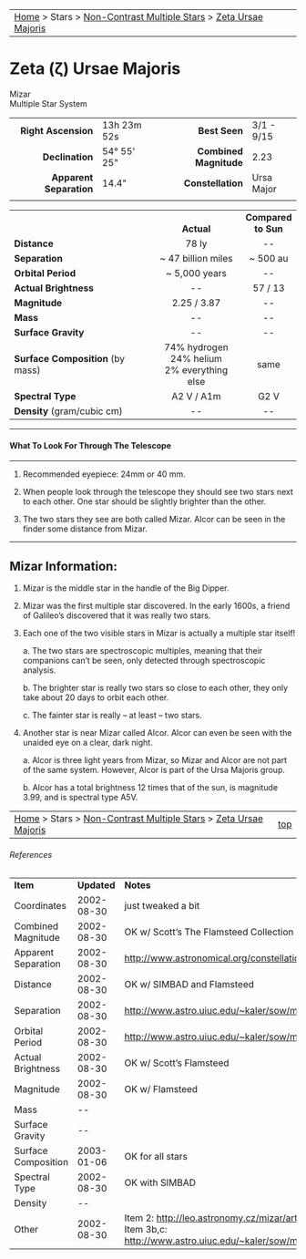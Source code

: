 <script src="/js/whatsup.js"></script>
<script type="text/javascript">
	var objectName ="Mizar"
	var objectDesc ="Zeta Ursae Majoris<br/>Multiple Star System<br/>in the Constellation<br/>Ursa Major"
	var objectImage=""
</script>

|    |    |
|:---|---:|
|[Home](/notes/#object-notes) > Stars > [Non-Contrast Multiple Stars](../!non-contrast-multiple-star-info) > [Zeta Ursae Majoris](../zeta-ursae-majoris)|  <div id=whatsup></div> |

# Zeta (&zeta;)	Ursae Majoris
Mizar<br/>
Multiple Star System

|   |   |   |   |
|--:|:--|--:|:--|
|**Right Ascension**|13h 23m 52s|**Best Seen**| 3/1 - 9/15 |
|**Declination**|54&deg; 55' 25"|**Combined Magnitude**| 2.23 |
|**Apparent Separation** | 14.4" |**Constellation**| Ursa Major |
|   |   |   |   |

|   |   |   |
|---|:---:|:---:|
|   | <br/>**Actual**| **Compared<br/>to Sun** |
|**Distance** | 78 ly | -- |
|**Separation** | ~ 47 billion miles | ~ 500 au |
|**Orbital Period** | ~ 5,000 years | -- |
|**Actual Brightness** | -- | 57 / 13 |
|**Magnitude** | 2.25 / 3.87 | -- |
|**Mass**	             | -- | -- |
|**Surface Gravity**	 | -- | -- |
|**Surface Composition** (by mass) |74% hydrogen<br/>24% helium<br/>2% everything else| same |
|**Spectral Type**       | A2 V / A1m | G2 V | 
|**Density** (gram/cubic cm) | -- | -- | 

---
#### What To Look For Through The Telescope
---

1.  Recommended eyepiece: 24mm or 40 mm.

1.  When people look through the telescope they should see two stars next to each other.  One star should be slightly brighter than the other.
   
1.  The two stars they see are both called Mizar.  Alcor can be seen in the finder some distance from Mizar.

---
## Mizar Information:
 
1.  Mizar is the middle star in the handle of the Big Dipper.

1.  Mizar was the first multiple star discovered.  In the early 1600s, a friend of Galileo’s discovered that it was really two stars.

1.  Each one of the two visible stars in Mizar is actually a multiple star itself!

    a.  The two stars are spectroscopic multiples, meaning that their companions can’t be seen, only detected through spectroscopic analysis.

    b.  The brighter star is really two stars so close to each other, they only take about 20 days to orbit each other.

    c.  The fainter star is really – at least – two stars.

1.  Another star is near Mizar called Alcor.  Alcor can even be seen with the unaided eye on a clear, dark night.

    a.  Alcor is three light years from Mizar, so Mizar and Alcor are not part of the same system.  However, Alcor is part of the Ursa Majoris group.

    b.  Alcor has a total brightness 12 times that of the sun, is magnitude 3.99, and is spectral type A5V.


|    |    |
|:---|---:|
|[Home](/notes/#object-notes) > Stars > [Non-Contrast Multiple Stars](../!non-contrast-multiple-star-info) > [Zeta Ursae Majoris](../zeta-ursae-majoris) | [top](#zeta-ursae-majoris)|

###### References

|   |   |   |
|---|---|---|
|**Item**|**Updated**|**Notes**| 
|Coordinates|2002-08-30|just tweaked a bit|
|Combined Magnitude|2002-08-30|OK w/ Scott’s The Flamsteed Collection|
|Apparent Separation|2002-08-30|<http://www.astronomical.org/constellations/uma.html>|
|Distance|2002-08-30|OK w/ SIMBAD and Flamsteed|
|Separation|2002-08-30|<http://www.astro.uiuc.edu/~kaler/sow/mizar.html>|
|Orbital Period|2002-08-30|<http://www.astro.uiuc.edu/~kaler/sow/mizar.html>|
|Actual Brightness|2002-08-30|OK w/ Scott’s Flamsteed|
|Magnitude|2002-08-30|OK w/ Flamsteed|
|Mass| -- |   |
|Surface Gravity| -- |   |
|Surface Composition|2003-01-06|OK for all stars|
|Spectral Type|2002-08-30|OK with SIMBAD|
|Density| -- |   |
|Other|2002-08-30|Item 2:  <http://leo.astronomy.cz/mizar/article.htm><br/>Item 3b,c:  <http://www.astro.uiuc.edu/~kaler/sow/mizar.html>|

